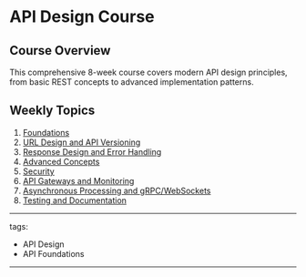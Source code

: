 # API Design Course

## Course Overview

This comprehensive 8-week course covers modern API design principles, from basic REST concepts to advanced implementation patterns.

## Weekly Topics

1. [Foundations](week1-foundations.md)
2. [URL Design and API Versioning](week2-url-design.md)
3. [Response Design and Error Handling](week3-response-design.md)
4. [Advanced Concepts](week4-advanced-concepts.md)
5. [Security](week5-security.md)
6. [API Gateways and Monitoring](week6-gateways-monitoring.md)
7. [Asynchronous Processing and gRPC/WebSockets](week7-async-grpc.md)
8. [Testing and Documentation](week8-testing-docs.md)

---
tags:
  - API Design
  - API Foundations
---